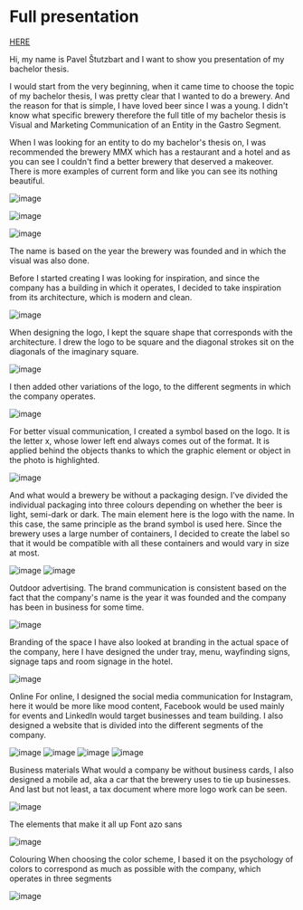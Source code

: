 # Full presentation
[HERE](Theses.pdf)

Hi, my name is Pavel Štutzbart and I want to show you presentation of my bachelor thesis. 

I would start from the very beginning, when it came time to choose the topic of my bachelor thesis, I was pretty clear that I wanted to do a brewery. And the reason for that is simple, I have loved beer since I was a young. I didn't know what specific brewery therefore the full title of my bachelor thesis is Visual and Marketing Communication of an Entity in the Gastro Segment. 

When I was looking for an entity to do my bachelor's thesis on, I was recommended the brewery MMX which has a restaurant and a hotel and as you can see I couldn't find a better brewery that deserved a makeover. 
There is more examples of current form and like you can see its nothing beautiful. 


![image](images/Slide16_9-4.png)

![image](images/Slide16_9-5.png)

![image](images/Slide16_9-6.png)

The name is based on the year the brewery was founded and in which the visual was also done. 

Before I started creating I was looking for inspiration, and since the company has a building in which it operates, I decided to take inspiration from its architecture, which is modern and clean. 

![image](images/Slide16_9-7.png)

When designing the logo, I kept the square shape that corresponds with the architecture. I drew the logo to be square and the diagonal strokes sit on the diagonals of the imaginary square.

![image](images/Slide16_9-8.png)

I then added other variations of the logo, to the different segments in which the company operates. 

![image](images/Slide16_9-9.png)

For better visual communication, I created a symbol based on the logo. It is the letter x, whose lower left end always comes out of the format. It is applied behind the objects thanks to which the graphic element or object in the photo is highlighted. 

![image](images/Slide16_9-11.png)

And what would a brewery be without a packaging design. I've divided the individual packaging into three colours depending on whether the beer is light, semi-dark or dark. The main element here is the logo with the name. In this case, the same principle as the brand symbol is used here. Since the brewery uses a large number of containers, I decided to create the label so that it would be compatible with all these containers and would vary in size at most. 

![image](images/Slide16_9-12.png)
![image](images/Slide16_9-13.png)

Outdoor advertising.
The brand communication is consistent based on the fact that the company's name is the year it was founded and the company has been in business for some time.

![image](images/Slide16_9-14.png)

Branding of the space
I have also looked at branding in the actual space of the company, here I have designed the under tray, menu, wayfinding signs, signage taps and room signage in the hotel.

![image](images/Slide16_9-15.png)

Online
For online, I designed the social media communication for Instagram, here it would be more like mood content, Facebook would be used mainly for events and LinkedIn would target businesses and team building. I also designed a website that is divided into the different segments of the company. 

![image](images/Slide16_9-16.png)
![image](images/Slide16_9-17.png)
![image](images/Slide16_9-18.png)
![image](images/Slide16_9-23.png)

Business materials
What would a company be without business cards, I also designed a mobile ad, aka a car that the brewery uses to tie up businesses. And last but not least, a tax document where more logo work can be seen. 

![image](images/Slide16_9-19.png)

The elements that make it all up 
Font azo sans 

![image](images/Slide16_9-20.png)

Colouring
When choosing the color scheme, I based it on the psychology of colors to correspond as much as possible with the company, which operates in three segments 

![image](images/Slide16_9-21.png)

